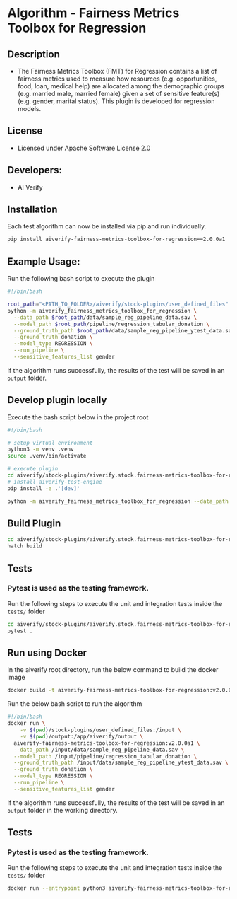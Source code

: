 # Algorithm - Fairness Metrics Toolbox for Regression

## Description
* The Fairness Metrics Toolbox (FMT) for Regression contains a list of fairness metrics used to measure how resources (e.g. opportunities, food, loan, medical help) are allocated among the demographic groups (e.g. married male, married female) given a set of sensitive feature(s) (e.g. gender, marital status). This plugin is developed for regression models.

## License
* Licensed under Apache Software License 2.0

## Developers:
* AI Verify

## Installation

Each test algorithm can now be installed via pip and run individually.

```sh
pip install aiverify-fairness-metrics-toolbox-for-regression==2.0.0a1
```

## Example Usage:

Run the following bash script to execute the plugin

```sh
#!/bin/bash

root_path="<PATH_TO_FOLDER>/aiverify/stock-plugins/user_defined_files"
python -m aiverify_fairness_metrics_toolbox_for_regression \
  --data_path $root_path/data/sample_reg_pipeline_data.sav \
  --model_path $root_path/pipeline/regression_tabular_donation \
  --ground_truth_path $root_path/data/sample_reg_pipeline_ytest_data.sav \
  --ground_truth donation \
  --model_type REGRESSION \
  --run_pipeline \
  --sensitive_features_list gender
```

If the algorithm runs successfully, the results of the test will be saved in an `output` folder.

## Develop plugin locally

Execute the bash script below in the project root

```sh
#!/bin/bash

# setup virtual environment
python3 -m venv .venv
source .venv/bin/activate

# execute plugin
cd aiverify/stock-plugins/aiverify.stock.fairness-metrics-toolbox-for-regression/algorithms/fairness_metrics_toolbox_for_regression/
# install aiverify-test-engine 
pip install -e .'[dev]'

python -m aiverify_fairness_metrics_toolbox_for_regression --data_path  <data_path> --model_path <model_path> --ground_truth_path <ground_truth_path> --ground_truth <str> --model_type REGRESSION --run_pipeline --sensitive_features_list <list[str]>
```

## Build Plugin
```sh
cd aiverify/stock-plugins/aiverify.stock.fairness-metrics-toolbox-for-regression/algorithms/fairness_metrics_toolbox_for_regression/
hatch build
```

## Tests
### Pytest is used as the testing framework.
Run the following steps to execute the unit and integration tests inside the `tests/` folder
```sh
cd aiverify/stock-plugins/aiverify.stock.fairness-metrics-toolbox-for-regression/algorithms/fairness_metrics_toolbox_for_regression/
pytest .
```

## Run using Docker
In the aiverify root directory, run the below command to build the docker image
```sh
docker build -t aiverify-fairness-metrics-toolbox-for-regression:v2.0.0a1 -f stock-plugins/aiverify.stock.fairness-metrics-toolbox-for-regression/algorithms/fairness_metrics_toolbox_for_regression/Dockerfile .
```


Run the below bash script to run the algorithm
```sh
#!/bin/bash
docker run \
    -v $(pwd)/stock-plugins/user_defined_files:/input \
    -v $(pwd)/output:/app/aiverify/output \
  aiverify-fairness-metrics-toolbox-for-regression:v2.0.0a1 \
  --data_path /input/data/sample_reg_pipeline_data.sav \
  --model_path /input/pipeline/regression_tabular_donation \
  --ground_truth_path /input/data/sample_reg_pipeline_ytest_data.sav \
  --ground_truth donation \
  --model_type REGRESSION \
  --run_pipeline \
  --sensitive_features_list gender
```
If the algorithm runs successfully, the results of the test will be saved in an `output` folder in the working directory.

## Tests
### Pytest is used as the testing framework.
Run the following steps to execute the unit and integration tests inside the `tests/` folder
```sh
docker run --entrypoint python3 aiverify-fairness-metrics-toolbox-for-regression:v2.0.0a1 -m pytest .
```
